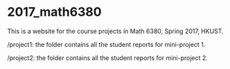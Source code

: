 # 2017_math6380
This is a website for the course projects in Math 6380, Spring 2017, HKUST.

/project1: the folder contains all the student reports for mini-project 1. 

/project2: the folder contains all the student reports for mini-project 2. 
